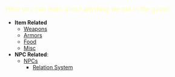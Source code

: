 <div style="font-size:120%;">
  <p><span style="color:rgb(255,255,180);">Here you can learn about anything we put in the game!</span></p>
</div>



- **Item Related**
    - [Weapons](weapon)
    - [Armors](armor)
    - [Food](food)
    - [Misc](misc)
- **NPC Related**:
  - [NPCs](npcs)
    - [Relation System](relations)